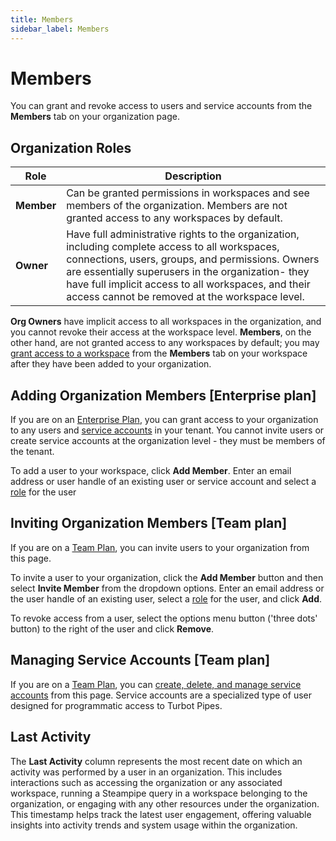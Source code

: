 ```yaml
---
title: Members
sidebar_label: Members
---
```


# Members

You can grant and revoke access to users and service accounts from the **Members** tab on your organization page.

## Organization Roles

| Role       | Description 
| ---------- | --------------------------------------------------------------------------------
| **Member** | Can be granted permissions in workspaces and see members of the organization. Members are not granted access to any workspaces by default.
| **Owner** | Have full administrative rights to the organization, including complete access to all workspaces, connections, users, groups, and permissions. Owners are essentially superusers in the organization- they have full implicit access to all workspaces, and their access cannot be removed at the workspace level.

**Org Owners** have implicit access to all workspaces in the organization, and you cannot revoke their access at the workspace level.  **Members**, on the other hand, are not granted access to any workspaces by default; you may [grant access to a workspace](/pipes/docs/workspaces/members) from the **Members** tab on your workspace after they have been added to your organization.



## Adding Organization Members [Enterprise plan]
If you are on an [Enterprise Plan](/pipes/docs/accounts/tenant#enterprise-plan), you can grant access to your organization to any users and [service accounts](/pipes/docs/accounts/tenant/members/service-accounts) in your tenant.  You cannot invite users or create service accounts at the organization level - they must be members of the tenant. 

To add a user to your workspace, click **Add Member**. Enter an email address or user handle of an existing user or service account and select a [role](#organization-roles) for the user


## Inviting Organization Members [Team plan]

If you are on a [Team Plan](/pipes/docs/accounts/org#team-plan), you can invite users to your organization from this page.

To invite a user to your organization, click the **Add Member** button and then select **Invite Member** from the dropdown options. Enter an email address or the user handle of an existing user, select a [role](#organization-roles) for the user, and click **Add**.

To revoke access from a user, select the options menu button ('three dots' button) to the right of the user and click **Remove**. 

## Managing Service Accounts [Team plan]

If you are on a [Team Plan](/pipes/docs/accounts/org#team-plan), you can [create, delete, and manage service accounts](/pipes/docs/accounts/org/members/service-accounts) from this page.  Service accounts are a specialized type of user designed for programmatic access to Turbot Pipes.


## Last Activity

The **Last Activity** column represents the most recent date on which an activity was performed by a user in an organization. This includes interactions such as accessing the organization or any associated workspace, running a Steampipe query in a workspace belonging to the organization, or engaging with any other resources under the organization. This timestamp helps track the latest user engagement, offering valuable insights into activity trends and system usage within the organization.
